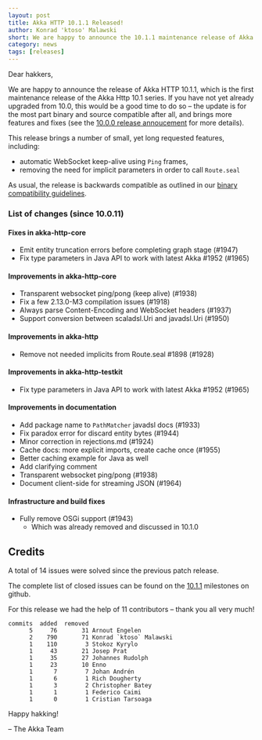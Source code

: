 ```yaml
---
layout: post
title: Akka HTTP 10.1.1 Released!
author: Konrad 'ktoso' Malawski
short: We are happy to announce the 10.1.1 maintenance release of Akka HTTP
category: news
tags: [releases]
---
```


Dear hakkers,

We are happy to announce the release of Akka HTTP 10.1.1, which is the first maintenance release of the Akka Http 10.1 series. If you have not yet already upgraded from 10.0, this would be a good time to do so – the update is for the most part binary and source compatible after all, and brings more features and fixes (see the [10.0.0 release annoucement](https://akka.io/blog/news/2018/03/08/akka-http-10.1.0-released) for more details).

This release brings a number of small, yet long requested features, including: 

* automatic WebSocket keep-alive using `Ping` frames,
* removing the need for implicit parameters in order to call `Route.seal`

As usual, the release is backwards compatible as outlined in our [binary compatibility guidelines](https://doc.akka.io/docs/akka-http/current/compatibility-guidelines.html). 

### **List of changes (since 10.0.11)**

#### Fixes in akka-http-core

* Emit entity truncation errors before completing graph stage (#1947)
* Fix type parameters in Java API to work with latest Akka #1952 (#1965)

#### Improvements in akka-http-core

* Transparent websocket ping/pong (keep alive) (#1938)
* Fix a few 2.13.0-M3 compilation issues (#1918)
* Always parse Content-Encoding and WebSocket headers (#1937)
* Support conversion between scaladsl.Uri and javadsl.Uri (#1950)

#### Improvements in akka-http

* Remove not needed implicits from Route.seal #1898 (#1928)

#### Improvements in akka-http-testkit

* Fix type parameters in Java API to work with latest Akka #1952 (#1965)

#### Improvements in documentation

* Add package name to `PathMatcher` javadsl docs (#1933)
* Fix paradox error for discard entity bytes (#1944)
* Minor correction in rejections.md (#1924)
* Cache docs: more explicit imports, create cache once (#1955)
* Better caching example for Java as well
* Add clarifying comment
* Transparent websocket ping/pong (#1938)
* Document client-side for streaming JSON (#1964)

#### Infrastructure and build fixes

* Fully remove OSGi support (#1943)
    * Which was already removed and discussed in 10.1.0

## Credits

A total of 14 issues were solved since the previous patch release.

The complete list of closed issues can be found on the [10.1.1](https://github.com/akka/akka-http/milestone/36?closed=1) milestones on github.

For this release we had the help of 11 contributors – thank you all very much!

```
commits  added  removed
      5     76       31 Arnout Engelen
      2    790       71 Konrad `ktoso` Malawski
      1    110        3 Stokoz Kyrylo
      1     43       21 Josep Prat
      1     35       27 Johannes Rudolph
      1     23       10 Enno
      1      7        7 Johan Andrén
      1      6        1 Rich Dougherty
      1      3        2 Christopher Batey
      1      1        1 Federico Caimi
      1      0        1 Cristian Tarsoaga
```

Happy hakking!

– The Akka Team

